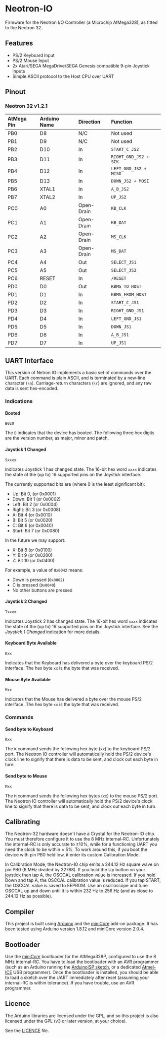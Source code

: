 # Neotron-IO

Firmware for the Neotron I/O Controller (a Microchip AtMega328), as fitted to the Neotron 32.

## Features

* PS/2 Keyboard Input
* PS/2 Mouse Input
* 2x Atari/SEGA MegaDrive/SEGA Genesis compatible 9-pin Joystick inputs
* Simple ASCII protocol to the Host CPU over UART

## Pinout

### Neotron 32 v1.2.1

| AtMega Pin | Arduino Name | Direction  | Function              |
|:-----------|:-------------|:-----------|:----------------------|
| PB0        | D8           | N/C        | Not used              |
| PB1        | D9           | N/C        | Not used              |
| PB2        | D10          | In         | `START_C_JS2`         |
| PB3        | D11          | In         | `RIGHT_GND_JS2 + SCK` |
| PB4        | D12          | In         | `LEFT_GND_JS2 + MISO` |
| PB5        | D13          | In         | `DOWN_JS2 + MOSI`     |
| PB6        | XTAL1        | In         | `A_B_JS2`             |
| PB7        | XTAL2        | In         | `UP_JS2`              |
| PC0        | A0           | Open-Drain | `KB_CLK`              |
| PC1        | A1           | Open-Drain | `KB_DAT`              |
| PC2        | A2           | Open-Drain | `MS_CLK`              |
| PC3        | A3           | Open-Drain | `MS_DAT`              |
| PC4        | A4           | Out        | `SELECT_JS1`          |
| PC5        | A5           | Out        | `SELECT_JS2`          |
| PC6        | RESET        | In         | `/RESET`              |
| PD0        | D0           | Out        | `KBMS_TO_HOST`        |
| PD1        | D1           | In         | `KBMS_FROM_HOST`      |
| PD2        | D2           | In         | `START_C_JS1`         |
| PD3        | D3           | In         | `RIGHT_GND_JS1`       |
| PD4        | D4           | In         | `LEFT_GND_JS1`        |
| PD5        | D5           | In         | `DOWN_JS1`            |
| PD6        | D6           | In         | `A_B_JS1`             |
| PD7        | D7           | In         | `UP_JS1`              |

## UART Interface

This version of Netron IO implements a basic set of commands over the UART. Each command is plain ASCII, and is terminated by a new-line character (`\n`). Carriage-return characters (`\r`) are ignored, and any raw data is sent hex-encoded.

### Indications

#### Booted

```
B020
```

The `B` indicates that the device has booted. The following three hex digits are the version number, as major, minor and patch.

#### Joystick 1 Changed

```
Sxxxx
```

Indicates Joystick 1 has changed state. The 16-bit hex word `xxxx` indicates the state of the (up to) 16 supported pins on the Joystick interface.

The currently supported bits are (where 0 is the least significant bit):

* Up: Bit 0, (or 0x0001)
* Down: Bit 1 (or 0x0002)
* Left: Bit 2 (or 0x0004)
* Right: Bit 3 (or 0x0008)
* A: Bit 4 (or 0x0010)
* B: Bit 5 (or 0x0020)
* C: Bit 6 (or 0x0040)
* Start: Bit 7 (or 0x0080)

In the future we may support:

* X: Bit 8 (or 0x0100)
* Y: Bit 9 (or 0x0200)
* Z: Bit 10 (or 0x0400)

For example, a value of `0x0042` means:

* Down is pressed (`0x0002`)
* C is pressed (`0x0040`)
* No other buttons are pressed

#### Joystick 2 Changed

```
Txxxx
```

Indicates Joystick 2 has changed state. The 16-bit hex word `xxxx` indicates the state of the (up to) 16 supported pins on the Joystick interface. See the *Joystick 1 Changed* indication for more details.

#### Keyboard Byte Available

```
Kxx
```

Indicates that the Keyboard has delivered a byte over the keyboard PS/2 interface. The hex byte `xx` is the byte that was received.

#### Mouse Byte Available


```
Mxx
```

Indicates that the Mouse has delivered a byte over the mouse PS/2 interface. The hex byte `xx` is the byte that was received.

### Commands

#### Send byte to Keyboard

```
Kxx
```

The `K` command sends the following hex byte (`xx`) to the keyboard PS/2 port. The Neotron IO controller will automatically hold the PS/2 device's clock line to signify that there is data to be sent, and clock out each byte in turn.

#### Send byte to Mouse

```
Mxx
```

The `M` command sends the following hex bytes (`xx`) to the mouse PS/2 port. The Neotron IO controller will automatically hold the PS/2 device's clock line to signify that there is data to be sent, and clock out each byte in turn.

## Calibrating

The Neotron-32 hardware doesn't have a Crystal for the Neotron-IO chip. You must therefore configure it to use the 8 MHz internal-RC. Unfortunately the internal-RC is only accurate to ±10%, while for a functioning UART you need the clock to be within ± 5%. To work around this, if you boot the device with pin PB0 held low, it enter its custom Calibration Mode.

In Calibration Mode, the Neotron-IO chip emits a 244.12 Hz square wave on pin PB0 (8 MHz divided by 32768). If you hold the Up button on your joystick then tap A, the OSCCAL calibration value is increased. If you hold Down and tap A, the OSCCAL calibration value is reduced. If you tap START, the OSCCAL value is saved to EEPROM. Use an oscilloscope and tune OSCCAL up and down until it is within 232 Hz to 256 Hz (and as close to 244.12 Hz as possible).

## Compiler

This project is built using [Arduino] and the [miniCore] add-on package. It has been tested using Arduino version 1.8.12 and miniCore version 2.0.4.

## Bootloader

Use the [miniCore] bootloader for the AtMega328P, configured to use the 8 MHz internal-RC. You have to load the bootloader with an AVR programmer (such as an Arduino running the [ArduinoISP sketch], or a dedicated [Atmel-ICE] USB programmer). Once the bootloader is installed, you should be able to load a sketch over the UART immediately after reset (assuming your internal-RC is within tolerance). If you have trouble, use an AVR programmer.

## Licence

The Arduino libraries are licensed under the GPL, and so this project is also licensed under the GPL (v3 or later version, at your choice).

See the [LICENCE](./LICENCE) file.

[Arduino]: https://www.arduino.cc
[miniCore]: https://github.com/MCUdude/MiniCore
[ArduinoISP sketch]: https://www.arduino.cc/en/Tutorial/ArduinoISP
[Atmel-ICE]: https://www.microchip.com/Developmenttools/ProductDetails/ATATMEL-ICE
